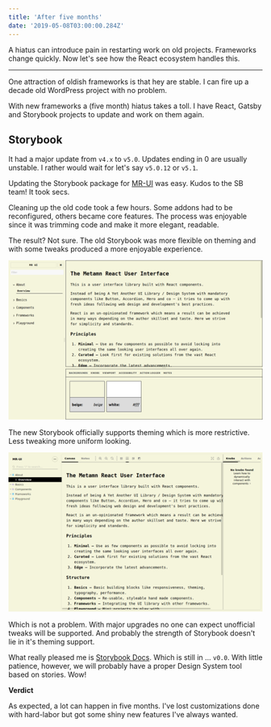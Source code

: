```yaml
---
title: 'After five months'
date: '2019-05-08T03:00:00.284Z'
---
```


A hiatus can introduce pain in restarting work on old projects. Frameworks change quickly. Now let's see how the React ecosystem handles this.

<!--more-->

---

One attraction of oldish frameworks is that hey are stable. I can fire up a decade old WordPress project with no problem.

With new frameworks a (five month) hiatus takes a toll. I have React, Gatsby and Storybook projects to update and work on them again.

## Storybook

It had a major update from `v4.x` to `v5.0`. Updates ending in 0 are usually unstable. I rather would wait for let's say `v5.0.12` or `v5.1`.

Updating the Storybook package for [MR-UI](http://metamn.io/mr-ui) was easy. Kudos to the SB team! It took secs.

Cleaning up the old code took a few hours. Some addons had to be reconfigured, others became core features. The process was enjoyable since it was trimming code and make it more elegant, readable.

The result? Not sure. The old Storybook was more flexible on theming and with some tweaks produced a more enjoyable experience.

![The old Storybook](old-storybook.png)

The new Storybook officially supports theming which is more restrictive. Less tweaking more uniform looking.

![The new Storybook](new-storybook.png)

Which is not a problem. With major upgrades no one can expect unofficial tweaks will be supported. And probably the strength of Storybook doesn't lie in it's theming support.

What really pleased me is [Storybook Docs](https://medium.com/storybookjs/storybook-docs-sneak-peak-5be78445094a). Which is still in ... `v0.0`. With little patience, however, we will probably have a proper Design System tool based on stories. Wow!

**Verdict**

As expected, a lot can happen in five months. I've lost customizations done with hard-labor but got some shiny new features I've always wanted.
